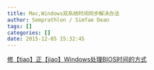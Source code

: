 ```yaml
---
title: Mac,Windows双系统时间同步解决办法
author: Semprathlon / Simfae Dean
tags: []
categories: []
date: 2015-12-05 15:32:45
---
```

[修【tiao】正【jiao】Windows处理BIOS时间的方式](http://www.macff.com/Course/2015036.html)